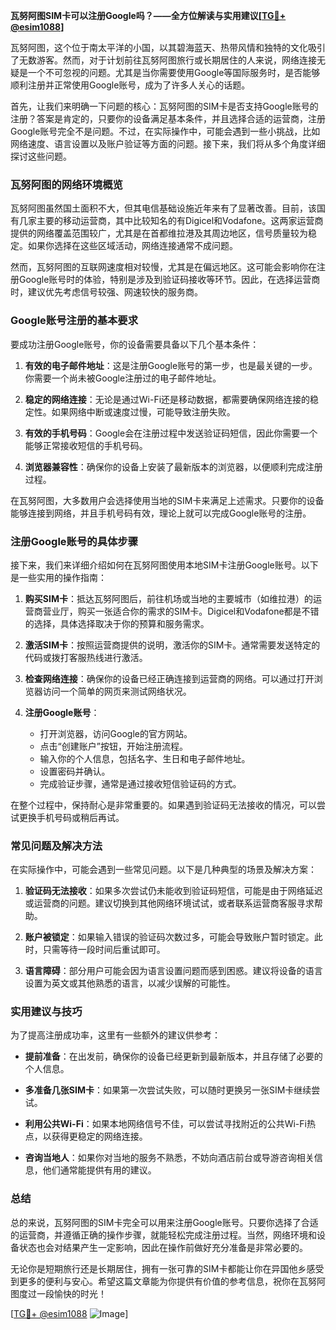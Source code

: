 **瓦努阿图SIM卡可以注册Google吗？——全方位解读与实用建议[[TG💪+ @esim1088](https://t.me/s/esim1088)]**

瓦努阿图，这个位于南太平洋的小国，以其碧海蓝天、热带风情和独特的文化吸引了无数游客。然而，对于计划前往瓦努阿图旅行或长期居住的人来说，网络连接无疑是一个不可忽视的问题。尤其是当你需要使用Google等国际服务时，是否能够顺利注册并正常使用Google账号，成为了许多人关心的话题。

首先，让我们来明确一下问题的核心：瓦努阿图的SIM卡是否支持Google账号的注册？答案是肯定的，只要你的设备满足基本条件，并且选择合适的运营商，注册Google账号完全不是问题。不过，在实际操作中，可能会遇到一些小挑战，比如网络速度、语言设置以及账户验证等方面的问题。接下来，我们将从多个角度详细探讨这些问题。

### 瓦努阿图的网络环境概览

瓦努阿图虽然国土面积不大，但其电信基础设施近年来有了显著改善。目前，该国有几家主要的移动运营商，其中比较知名的有Digicel和Vodafone。这两家运营商提供的网络覆盖范围较广，尤其是在首都维拉港及其周边地区，信号质量较为稳定。如果你选择在这些区域活动，网络连接通常不成问题。

然而，瓦努阿图的互联网速度相对较慢，尤其是在偏远地区。这可能会影响你在注册Google账号时的体验，特别是涉及到验证码接收等环节。因此，在选择运营商时，建议优先考虑信号较强、网速较快的服务商。

### Google账号注册的基本要求

要成功注册Google账号，你的设备需要具备以下几个基本条件：

1. **有效的电子邮件地址**：这是注册Google账号的第一步，也是最关键的一步。你需要一个尚未被Google注册过的电子邮件地址。
   
2. **稳定的网络连接**：无论是通过Wi-Fi还是移动数据，都需要确保网络连接的稳定性。如果网络中断或速度过慢，可能导致注册失败。

3. **有效的手机号码**：Google会在注册过程中发送验证码短信，因此你需要一个能够正常接收短信的手机号码。

4. **浏览器兼容性**：确保你的设备上安装了最新版本的浏览器，以便顺利完成注册过程。

在瓦努阿图，大多数用户会选择使用当地的SIM卡来满足上述需求。只要你的设备能够连接到网络，并且手机号码有效，理论上就可以完成Google账号的注册。

### 注册Google账号的具体步骤

接下来，我们来详细介绍如何在瓦努阿图使用本地SIM卡注册Google账号。以下是一些实用的操作指南：

1. **购买SIM卡**：抵达瓦努阿图后，前往机场或当地的主要城市（如维拉港）的运营商营业厅，购买一张适合你的需求的SIM卡。Digicel和Vodafone都是不错的选择，具体选择取决于你的预算和服务需求。

2. **激活SIM卡**：按照运营商提供的说明，激活你的SIM卡。通常需要发送特定的代码或拨打客服热线进行激活。

3. **检查网络连接**：确保你的设备已经正确连接到运营商的网络。可以通过打开浏览器访问一个简单的网页来测试网络状况。

4. **注册Google账号**：
   - 打开浏览器，访问Google的官方网站。
   - 点击“创建账户”按钮，开始注册流程。
   - 输入你的个人信息，包括名字、生日和电子邮件地址。
   - 设置密码并确认。
   - 完成验证步骤，通常是通过接收短信验证码的方式。

在整个过程中，保持耐心是非常重要的。如果遇到验证码无法接收的情况，可以尝试更换手机号码或稍后再试。

### 常见问题及解决方法

在实际操作中，可能会遇到一些常见问题。以下是几种典型的场景及解决方案：

1. **验证码无法接收**：如果多次尝试仍未能收到验证码短信，可能是由于网络延迟或运营商的问题。建议切换到其他网络环境试试，或者联系运营商客服寻求帮助。

2. **账户被锁定**：如果输入错误的验证码次数过多，可能会导致账户暂时锁定。此时，只需等待一段时间后重试即可。

3. **语言障碍**：部分用户可能会因为语言设置问题而感到困惑。建议将设备的语言设置为英文或其他熟悉的语言，以减少误解的可能性。

### 实用建议与技巧

为了提高注册成功率，这里有一些额外的建议供参考：

- **提前准备**：在出发前，确保你的设备已经更新到最新版本，并且存储了必要的个人信息。
  
- **多准备几张SIM卡**：如果第一次尝试失败，可以随时更换另一张SIM卡继续尝试。

- **利用公共Wi-Fi**：如果本地网络信号不佳，可以尝试寻找附近的公共Wi-Fi热点，以获得更稳定的网络连接。

- **咨询当地人**：如果你对当地的服务不熟悉，不妨向酒店前台或导游咨询相关信息，他们通常能提供有用的建议。

### 总结

总的来说，瓦努阿图的SIM卡完全可以用来注册Google账号。只要你选择了合适的运营商，并遵循正确的操作步骤，就能轻松完成注册过程。当然，网络环境和设备状态也会对结果产生一定影响，因此在操作前做好充分准备是非常必要的。

无论你是短期旅行还是长期居住，拥有一张可靠的SIM卡都能让你在异国他乡感受到更多的便利与安心。希望这篇文章能为你提供有价值的参考信息，祝你在瓦努阿图度过一段愉快的时光！

[[TG💪+ @esim1088](https://t.me/s/esim1088) ![Image](https://i.postimg.cc/4NQfJmqS/Snipaste-2025-05-13-00-14-12.png)]